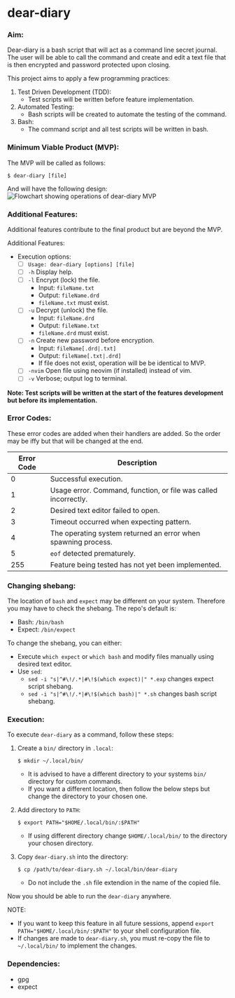 # dear-diary

### Aim:
Dear-diary is a bash script that will act as a command line secret journal. The user will be able to call the command and create and edit a text file that is then encrypted and password protected
upon closing.

This project aims to apply a few programming practices:
1) Test Driven Development (TDD):
	- Test scripts will be written before feature implementation.
 2) Automated Testing:
	- Bash scripts will be created to automate the testing of the command.
 3) Bash:
	- The command script and all test scripts will be written in bash.

### Minimum Viable Product (MVP):
The MVP will be called as follows:
```
$ dear-diary [file]
```

And will have the following design:
![Flowchart showing operations of dear-diary MVP](https://github.com/user-attachments/assets/f371f4e9-19f4-4f1f-93b7-24706027ecf7)


### Additional Features:
Additional features contribute to the final product but are beyond the MVP.

Additional Features:
- Execution options:
	- [ ] `Usage: dear-diary [options] [file]`
	- [ ] `-h` Display help.
	- [ ] `-l` Encrypt (lock) the file.
		- Input: `fileName.txt`
		- Output: `fileName.drd`
		- `fileName.txt` must exist.
	- [ ] `-u` Decrypt (unlock) the file.
		- Input: `fileName.drd`
		- Output: `fileName.txt`
		- `fileName.drd` must exist.
	- [ ] `-n` Create new password before encryption.
		- Input: `fileName[.drd|.txt]`
		- Output: `fileName[.txt|.drd]`
		- If file does not exist, operation will be be identical to MVP.
	- [ ] `-nvim` Open file using neovim (if installed) instead of vim.
	- [ ] `-v` Verbose; output log to terminal.

**Note: Test scripts will be written at the start of the features development but before its implementation.**

### Error Codes:
These error codes are added when their handlers are added. So the order may be iffy but that will be changed at the end.

Error Code | Description
---|---
0|Successful execution.
1|Usage error. Command, function, or file was called incorrectly.
2|Desired text editor failed to open.
3|Timeout occurred when expecting pattern.
4|The operating system returned an error when spawning process.
5|`eof` detected prematurely.
255|Feature being tested has not yet been implemented.

### Changing shebang:
The location of `bash` and `expect` may be different on your system. Therefore you may have to check the shebang. The repo's default is:
- Bash: `/bin/bash`
- Expect: `/bin/expect`

To change the shebang, you can either:
- Execute `which expect` or `which bash` and modify files manually using desired text editor.
- Use `sed`:
    - `sed -i "s|^#\!/.*|#\!$(which expect)|" *.exp` changes expect script shebang.
    - `sed -i "s|^#\!/.*|#\!$(which bash)|" *.sh` changes bash script shebang.

### Execution:
To execute `dear-diary` as a command, follow these steps:
1. Create a `bin/` directory in `.local`:
	```
	$ mkdir ~/.local/bin/
	```
	- It is advised to have a different directory to your systems `bin/` directory for custom commands.
	- If you want a different location, then follow the below steps but change the directory to your chosen one.


2. Add directory to `PATH`:
	```
	$ export PATH="$HOME/.local/bin/:$PATH"
	```
	- If using different directory change `$HOME/.local/bin/` to the directory your chosen directory.


3. Copy `dear-diary.sh` into the directory:
	```
	$ cp /path/to/dear-diary.sh ~/.local/bin/dear-diary
	```
	- Do not include the `.sh` file extendion in the name of the copied file.

Now you should be able to run the `dear-diary` anywhere.

NOTE:
- If you want to keep this feature in all future sessions, append `export PATH="$HOME/.local/bin/:$PATH"` to your shell configuration file.
- If changes are made to `dear-diary.sh`, you must re-copy the file to `~/.local/bin/` to implement the changes.

### Dependencies:
- gpg
- expect
